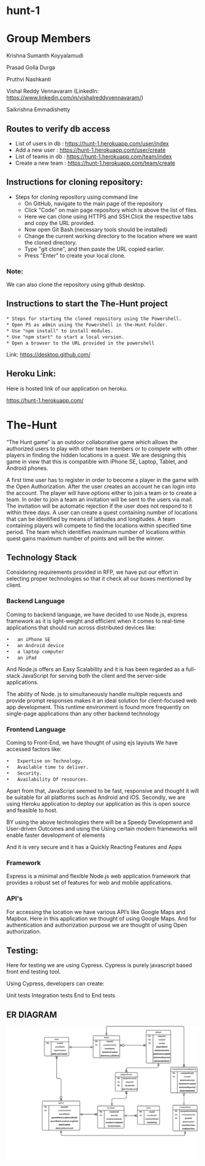 # hunt-1

# Group Members

Krishna Sumanth Koyyalamudi

Prasad Golla Durga

Pruthvi Nashkanti

Vishal Reddy Vennavaram  (LinkedIn: https://www.linkedin.com/in/vishalreddyvennavaram/)

Saikrishna Emmadishetty

## Routes to verify db access
 * List of users in db : https://hunt-1.herokuapp.com/user/index
 * Add a new user : https://hunt-1.herokuapp.com/user/create
 * List of teams in db : https://hunt-1.herokuapp.com/team/index
 * Create a new team : https://hunt-1.herokuapp.com/team/create

## Instructions for cloning repository:
  * Steps for cloning repository using command line
    * On GitHub, navigate to the main page of the repository
    * Click "Code" on main page repository which is above the list of files.
    * Here we can clone using HTTPS and SSH.Click the respective tabs and copy the URL provided.
    * Now open Git Bash.(necessary tools should be installed)
    * Change the current working directory to the location where we want the cloned directory.
    * Type "git clone", and then paste the URL copied earlier.
    * Press "Enter" to create your local clone.
 
###  Note:
We can also clone the repository using github desktop.

## Instructions to start the The-Hunt project
    * Steps for starting the cloned repository using the Powershell.
    * Open PS as admin using the Powershell in the-Hunt Folder.
    * Use "npm install" to install modules.
    * Use "npm start" to start a local version.
    * Open a browser to the URL provided in the powershell

Link: https://desktop.github.com/

## Heroku Link:
   Here is hosted link of our application on heroku.
   
  https://hunt-1.herokuapp.com/

# The-Hunt
“The Hunt game” is an outdoor collaborative game which allows the authorized users to play with other team members or to compete with other players in finding the hidden locations in a quest. We are designing this game in view that this is compatible with iPhone SE, Laptop, Tablet, and Android phones. 

A first time user has to register in order to become a player in the game with the Open Authorization. After the user creates an account he can login into the account. The player will have options either to join a team or to create a team. In order to join a team an invitation will be sent to the users via mail. The invitation will be automatic rejection if the user does not respond to it within three days.
A user can create a quest containing number of locations that can be identified by means of latitudes and longitudes. A team containing players will compete to find the locations within specified time period. The team which identifies maximum number of locations within quest gains maximum number of points and will be the winner.

## Technology Stack

Considering requirements provided in RFP, we have put our effort in selecting proper technologies so that it check all our boxes mentioned by client. 

### Backend Language

Coming to backend language, we have decided to use Node.js, express framework as it is light-weight and efficient when it comes to real-time applications that should run across distributed devices like:

    •	an iPhone SE
    •	an Android device
    •	a laptop computer
    •	an iPad 

And Node.js offers an Easy Scalability and it is has been regarded as a full-stack JavaScript for serving both the client and the server-side applications.

The ability of Node. js to simultaneously handle multiple requests and provide prompt responses makes it an ideal solution for client-focused web app development. This runtime environment is found more frequently on single-page applications than any other backend technology
    
### Frontend Language

Coming to Front-End, we have thought of using ejs layouts We have accessed factors like:

    •	Expertise on Technology.
    •	Available time to deliver.
    •	Security.
    •	Availability Of resources.

Apart from that, JavaScript seemed to be fast, responsive and thought it will be suitable for all platforms such as Android and IOS. Secondly, we are using Heroku application to deploy our application as this is open source and feasible to host. 

BY using  the above technologies there will be a Speedy Development and User-driven Outcomes and  using the Using certain modern frameworks will enable faster development of elements 

And it is very secure and it has a Quickly Reacting Features and Apps

### Framework

Express is a minimal and flexible Node.js web application framework that provides a robust set of features for web and mobile applications.

### API's 

For accessing the location we have various API’s like Google Maps and Mapbox. Here in this application we thought of using Google Maps. And for authentication and authorization purpose we are thought of using Open authorization.

## Testing:
  
 Here for testing we are using Cypress. Cypress is purely javascript based front end testing tool.
 
 Using Cypress, developers can create:
 
 Unit tests Integration tests End to End tests
 
 ## ER DIAGRAM 
 
 ![](https://github.com/Krishna-Koyyalamudi/hunt-1/blob/master/finalERDNodate.jpeg)
